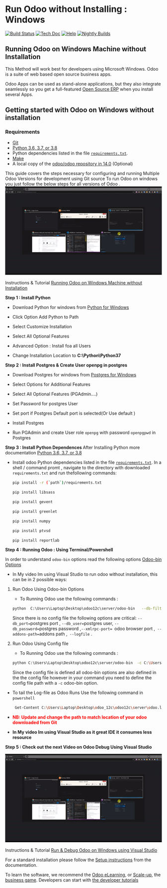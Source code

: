 # Run Odoo without Installing : Windows
 
[![Build Status](http://runbot.odoo.com/runbot/badge/flat/1/master.svg)](http://runbot.odoo.com/runbot)
[![Tech Doc](http://img.shields.io/badge/master-docs-875A7B.svg?style=flat&colorA=8F8F8F)](http://www.odoo.com/documentation/master)
[![Help](http://img.shields.io/badge/master-help-875A7B.svg?style=flat&colorA=8F8F8F)](https://www.odoo.com/forum/help-1)
[![Nightly Builds](http://img.shields.io/badge/master-nightly-875A7B.svg?style=flat&colorA=8F8F8F)](http://nightly.odoo.com/)

Running Odoo on Windows Machine without Installation
------------------------------------------------------

This Method will work best for developers using Microsoft Windows. Odoo is a suite of web based open source business apps.

Odoo Apps can be used as stand-alone applications, but they also integrate seamlessly so you get
a full-featured <a href="https://www.odoo.com">Open Source ERP</a> when you install several Apps.


Getting started with Odoo on Windows without installation
----------------------------------------------------------

### Requirements

- [Git](https://www.odoo.com/documentation/14.0/contributing/documentation.html#install-git)
- [Python 3.6, 3.7, or 3.8](https://www.odoo.com/documentation/14.0/contributing/documentation.html#python)
- Python dependencies listed in the file [`requirements.txt`](https://github.com/akradore/odoo-windows/tree/odoo12c/requirements.txt).
- [Make](https://www.odoo.com/documentation/14.0/contributing/documentation.html#make)
- A local copy of the [odoo/odoo repository in 14.0](https://github.com/odoo/odoo/tree/14.0) (Optional)


This guide covers the steps necessary for configuring and running Multiple Odoo Versions for development using Git source
To run Odoo on windows you just follow the below steps for all versions of Odoo .
![](https://github.com/akradore/odoo-windows/blob/main/odoo_data/odoo_windows.gif)

Instructions & Tutorial  [Running Odoo on Windows Machine without Installation](https://youtu.be/giakjsJk8xI)


<b>Step 1 : Install Python</b>

- Download Python for windows from <a href="https://www.python.org/downloads/windows/"> Python for Windows</a>
- Click Option Add Python to Path

- Select Customize Installation

- Select All Optional Features 

- Advanced Option : Install foa all Users
 
- Change Installation Location to <b>C:\Python\Python37</b>


<b>Step 2 : Install Postgres & Create User openpg in postgres </b>
- Download Postgres for windows from <a href="https://www.enterprisedb.com/downloads/postgres-postgresql-downloads"> Postgres for Windows</a>
- Select Options for Additional Features 

- Select All Optional Features (PGAdmin....)
- Set Password for postgres User  

- Set port if Postgres Default port is selected(Or Use default )

- Install Postgres   

- Run PGAdmin and create User role `openpg` with password `openpgpwd` in Postgres



<b>Step 3 : Install Python Dependences </b>
After Installing Python more documentation [Python 3.6, 3.7, or 3.8](https://www.odoo.com/documentation/14.0/contributing/documentation.html#python)
- Install odoo Python dependencies listed in the file [`requirements.txt`](https://github.com/akradore/odoo-windows/tree/odoo12c/requirements.txt).
In a shell / command promt , navigate to the directory with downloaded `requirements.txt` and run thefollowing commands:

   ```sh
   pip install -r (`path`)/requirements.txt
   ```
   ```sh
   pip install libsass
   ```
   ```sh
   pip install gevent
   ```
   ```sh
   pip install greenlet
   ```
   ```sh
   pip install numpy
   ```
   ```sh
   pip install ptvsd
   ```
   ```sh
   pip install reportlab
   ```



<b>Step 4 : Running Odoo : Using Terminal/Powershell </b>

In order to understand `odoo-bin` options read the following options <a href="https://www.odoo.com/documentation/14.0/developer/misc/other/cmdline.html">Odoo-bin Options</a> 

- In My video Im using Visual Studio to run odoo without installation, this can be in 2 possible ways:

1. Run Odoo Using Odoo-bin Options 
    - To Running Odoo use the following commands :  
    ```sh
   python  C:\Users\Laptop\Desktop\odoo12c\server/odoo-bin   --db-filter 12adore.* --db_port=5432 --db_user=openpg --db_password=openpgpwd  --xmlrpc-port=9012 --addons-path=C:\Users\Laptop\Desktop\odoo12c\server\odoo\addons --logfile  C:\Users\Laptop\Desktop\odoo12c\odoo.log

   ``` 
    Since there is no config file the following options are critical: `--db_port=`postgres port ,  `--db_user=`postgres user, `--db_password=`postgres password  ,`--xmlrpc-port= `odoo browser port ,` --addons-path=`addons path ,` --logfile` .

2. Run Odoo Using Config file  
    - To Running Odoo use the following commands :  
    ```sh
   python C:\Users\Laptop\Desktop\odoo12c\server/odoo-bin  -c C:\Users\Laptop\Desktop\odoo12c\server\odoo.conf

   ``` 
    Since the config file is defined all odoo-bin options are also defined in the the config file however in your command you need to define the config file path with a `-c` odoo-bin option. 
    
- To tail the Log-file as Odoo Runs Use the following command in `powershell` 
    ```sh   
     Get-Content C:\Users\Laptop\Desktop\odoo_12c\odoo12c\server\odoo.log -Wait
   ```
- <strong style="color:red">NB: Update and change the path to match location of your odoo downloaded from Git</strong> 
 
- <b>In My video Im using Visual Studio as it great IDE it consumes less resource</b>

<b>Step 5 : Check out the next Video on Odoo Debug Using Visual Studio</b>

![](https://github.com/akradore/odoo-windows/blob/main/odoo_data/odoo_windows.gif)

Instructions & Tutorial  [Run & Debug Odoo on Windows using Visual Studio ](https://youtu.be/giakjsJk8xI)








For a standard installation please follow the <a href="https://www.odoo.com/documentation/14.0/administration/install.html">Setup instructions</a>
from the documentation.

To learn the software, we recommend the <a href="https://www.odoo.com/slides">Odoo eLearning</a>, or <a href="https://www.odoo.com/page/scale-up-business-game">Scale-up</a>, the <a href="https://www.odoo.com/page/scale-up-business-game">business game</a>. Developers can start with <a href="https://www.odoo.com/documentation/14.0/developer/howtos.html">the developer tutorials</a>
